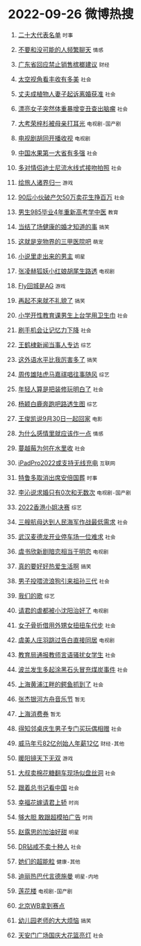 # 2022-09-26 微博热搜 
1. [二十大代表名单](https://m.weibo.cn/search?containerid=100103type%3D1%26t%3D10%26q%3D%23%E4%BA%8C%E5%8D%81%E5%A4%A7%E4%BB%A3%E8%A1%A8%E5%90%8D%E5%8D%95%23&stream_entry_id=51&isnewpage=1&extparam=seat%3D1%26cate%3D10103%26dgr%3D0%26filter_type%3Drealtimehot%26c_type%3D51%26pos%3D0%26display_time%3D1664127164%26pre_seqid%3D1664127164948021958137&luicode=10000011&lfid=106003type%3D25%26t%3D3%26disable_hot%3D1%26filter_type%3Drealtimehot) `时事` 

2. [不要和没可能的人频繁聊天](https://m.weibo.cn/search?containerid=100103type%3D1%26t%3D10%26q%3D%23%E4%B8%8D%E8%A6%81%E5%92%8C%E6%B2%A1%E5%8F%AF%E8%83%BD%E7%9A%84%E4%BA%BA%E9%A2%91%E7%B9%81%E8%81%8A%E5%A4%A9%23&stream_entry_id=31&isnewpage=1&extparam=seat%3D1%26band_rank%3D1%26q%3D%2523%25E4%25B8%258D%25E8%25A6%2581%25E5%2592%258C%25E6%25B2%25A1%25E5%258F%25AF%25E8%2583%25BD%25E7%259A%2584%25E4%25BA%25BA%25E9%25A2%2591%25E7%25B9%2581%25E8%2581%258A%25E5%25A4%25A9%2523%26dgr%3D0%26c_type%3D31%26pos%3D0%26lcate%3D5001%26realpos%3D1%26filter_type%3Drealtimehot%26flag%3D16%26cate%3D0%26display_time%3D1664127164%26pre_seqid%3D1664127164948021958137&luicode=10000011&lfid=106003type%3D25%26t%3D3%26disable_hot%3D1%26filter_type%3Drealtimehot) `情感` 

3. [广东省回应禁止销售槟榔建议](https://m.weibo.cn/search?containerid=100103type%3D1%26t%3D10%26q%3D%23%E5%B9%BF%E4%B8%9C%E7%9C%81%E5%9B%9E%E5%BA%94%E7%A6%81%E6%AD%A2%E9%94%80%E5%94%AE%E6%A7%9F%E6%A6%94%E5%BB%BA%E8%AE%AE%23&stream_entry_id=31&isnewpage=1&extparam=seat%3D1%26band_rank%3D2%26q%3D%2523%25E5%25B9%25BF%25E4%25B8%259C%25E7%259C%2581%25E5%259B%259E%25E5%25BA%2594%25E7%25A6%2581%25E6%25AD%25A2%25E9%2594%2580%25E5%2594%25AE%25E6%25A7%259F%25E6%25A6%2594%25E5%25BB%25BA%25E8%25AE%25AE%2523%26dgr%3D0%26c_type%3D31%26pos%3D1%26lcate%3D5001%26realpos%3D2%26filter_type%3Drealtimehot%26flag%3D1%26cate%3D0%26display_time%3D1664127164%26pre_seqid%3D1664127164948021958137&luicode=10000011&lfid=106003type%3D25%26t%3D3%26disable_hot%3D1%26filter_type%3Drealtimehot) `财经` 

4. [太空视角看丰收有多美](https://m.weibo.cn/search?containerid=100103type%3D1%26t%3D10%26q%3D%23%E5%A4%AA%E7%A9%BA%E8%A7%86%E8%A7%92%E7%9C%8B%E4%B8%B0%E6%94%B6%E6%9C%89%E5%A4%9A%E7%BE%8E%23&stream_entry_id=31&isnewpage=1&extparam=seat%3D1%26band_rank%3D3%26q%3D%2523%25E5%25A4%25AA%25E7%25A9%25BA%25E8%25A7%2586%25E8%25A7%2592%25E7%259C%258B%25E4%25B8%25B0%25E6%2594%25B6%25E6%259C%2589%25E5%25A4%259A%25E7%25BE%258E%2523%26dgr%3D0%26c_type%3D31%26pos%3D2%26lcate%3D5001%26realpos%3D3%26filter_type%3Drealtimehot%26flag%3D0%26cate%3D0%26display_time%3D1664127164%26pre_seqid%3D1664127164948021958137&luicode=10000011&lfid=106003type%3D25%26t%3D3%26disable_hot%3D1%26filter_type%3Drealtimehot) `社会` 

5. [丈夫成植物人妻子起诉离婚获准](https://m.weibo.cn/search?containerid=100103type%3D1%26t%3D10%26q%3D%23%E4%B8%88%E5%A4%AB%E6%88%90%E6%A4%8D%E7%89%A9%E4%BA%BA%E5%A6%BB%E5%AD%90%E8%B5%B7%E8%AF%89%E7%A6%BB%E5%A9%9A%E8%8E%B7%E5%87%86%23&stream_entry_id=31&isnewpage=1&extparam=seat%3D1%26band_rank%3D4%26q%3D%2523%25E4%25B8%2588%25E5%25A4%25AB%25E6%2588%2590%25E6%25A4%258D%25E7%2589%25A9%25E4%25BA%25BA%25E5%25A6%25BB%25E5%25AD%2590%25E8%25B5%25B7%25E8%25AF%2589%25E7%25A6%25BB%25E5%25A9%259A%25E8%258E%25B7%25E5%2587%2586%2523%26dgr%3D0%26c_type%3D31%26pos%3D3%26lcate%3D5001%26realpos%3D4%26filter_type%3Drealtimehot%26flag%3D1%26cate%3D0%26display_time%3D1664127164%26pre_seqid%3D1664127164948021958137&luicode=10000011&lfid=106003type%3D25%26t%3D3%26disable_hot%3D1%26filter_type%3Drealtimehot) `社会` 

6. [漂亮女子突然体重暴增变丑查出脑瘤](https://m.weibo.cn/search?containerid=100103type%3D1%26t%3D10%26q%3D%23%E6%BC%82%E4%BA%AE%E5%A5%B3%E5%AD%90%E7%AA%81%E7%84%B6%E4%BD%93%E9%87%8D%E6%9A%B4%E5%A2%9E%E5%8F%98%E4%B8%91%E6%9F%A5%E5%87%BA%E8%84%91%E7%98%A4%23&stream_entry_id=31&isnewpage=1&extparam=seat%3D1%26band_rank%3D5%26q%3D%2523%25E6%25BC%2582%25E4%25BA%25AE%25E5%25A5%25B3%25E5%25AD%2590%25E7%25AA%2581%25E7%2584%25B6%25E4%25BD%2593%25E9%2587%258D%25E6%259A%25B4%25E5%25A2%259E%25E5%258F%2598%25E4%25B8%2591%25E6%259F%25A5%25E5%2587%25BA%25E8%2584%2591%25E7%2598%25A4%2523%26dgr%3D0%26c_type%3D31%26pos%3D4%26lcate%3D5001%26realpos%3D5%26filter_type%3Drealtimehot%26flag%3D0%26cate%3D0%26display_time%3D1664127164%26pre_seqid%3D1664127164948021958137&luicode=10000011&lfid=106003type%3D25%26t%3D3%26disable_hot%3D1%26filter_type%3Drealtimehot) `社会` 

7. [大考荣梓杉被母亲打耳光](https://m.weibo.cn/search?containerid=100103type%3D1%26t%3D10%26q%3D%23%E5%A4%A7%E8%80%83%E8%8D%A3%E6%A2%93%E6%9D%89%E8%A2%AB%E6%AF%8D%E4%BA%B2%E6%89%93%E8%80%B3%E5%85%89%23&stream_entry_id=31&isnewpage=1&extparam=seat%3D1%26band_rank%3D6%26q%3D%2523%25E5%25A4%25A7%25E8%2580%2583%25E8%258D%25A3%25E6%25A2%2593%25E6%259D%2589%25E8%25A2%25AB%25E6%25AF%258D%25E4%25BA%25B2%25E6%2589%2593%25E8%2580%25B3%25E5%2585%2589%2523%26dgr%3D0%26c_type%3D31%26pos%3D5%26lcate%3D5001%26realpos%3D6%26filter_type%3Drealtimehot%26flag%3D1%26cate%3D0%26display_time%3D1664127164%26pre_seqid%3D1664127164948021958137&luicode=10000011&lfid=106003type%3D25%26t%3D3%26disable_hot%3D1%26filter_type%3Drealtimehot) `电视剧-国产剧` 

8. [电视剧胡同开播收视](https://m.weibo.cn/search?containerid=100103type%3D1%26t%3D10%26q%3D%23%E7%94%B5%E8%A7%86%E5%89%A7%E8%83%A1%E5%90%8C%E5%BC%80%E6%92%AD%E6%94%B6%E8%A7%86%23&stream_entry_id=31&isnewpage=1&extparam=seat%3D1%26band_rank%3D7%26q%3D%2523%25E7%2594%25B5%25E8%25A7%2586%25E5%2589%25A7%25E8%2583%25A1%25E5%2590%258C%25E5%25BC%2580%25E6%2592%25AD%25E6%2594%25B6%25E8%25A7%2586%2523%26dgr%3D0%26c_type%3D31%26pos%3D6%26lcate%3D5001%26realpos%3D7%26filter_type%3Drealtimehot%26flag%3D1%26cate%3D0%26display_time%3D1664127164%26pre_seqid%3D1664127164948021958137&luicode=10000011&lfid=106003type%3D25%26t%3D3%26disable_hot%3D1%26filter_type%3Drealtimehot) `电视剧` 

9. [中国水果第一大省有多强](https://m.weibo.cn/search?containerid=100103type%3D1%26t%3D10%26q%3D%23%E4%B8%AD%E5%9B%BD%E6%B0%B4%E6%9E%9C%E7%AC%AC%E4%B8%80%E5%A4%A7%E7%9C%81%E6%9C%89%E5%A4%9A%E5%BC%BA%23&stream_entry_id=31&isnewpage=1&extparam=seat%3D1%26band_rank%3D8%26q%3D%2523%25E4%25B8%25AD%25E5%259B%25BD%25E6%25B0%25B4%25E6%259E%259C%25E7%25AC%25AC%25E4%25B8%2580%25E5%25A4%25A7%25E7%259C%2581%25E6%259C%2589%25E5%25A4%259A%25E5%25BC%25BA%2523%26dgr%3D0%26c_type%3D31%26pos%3D7%26lcate%3D5001%26realpos%3D8%26filter_type%3Drealtimehot%26flag%3D2%26cate%3D0%26display_time%3D1664127164%26pre_seqid%3D1664127164948021958137&luicode=10000011&lfid=106003type%3D25%26t%3D3%26disable_hot%3D1%26filter_type%3Drealtimehot) `社会` 

10. [多对情侣迪士尼流水线式接吻拍照](https://m.weibo.cn/search?containerid=100103type%3D1%26t%3D10%26q%3D%23%E5%A4%9A%E5%AF%B9%E6%83%85%E4%BE%A3%E8%BF%AA%E5%A3%AB%E5%B0%BC%E6%B5%81%E6%B0%B4%E7%BA%BF%E5%BC%8F%E6%8E%A5%E5%90%BB%E6%8B%8D%E7%85%A7%23&stream_entry_id=31&isnewpage=1&extparam=seat%3D1%26band_rank%3D9%26q%3D%2523%25E5%25A4%259A%25E5%25AF%25B9%25E6%2583%2585%25E4%25BE%25A3%25E8%25BF%25AA%25E5%25A3%25AB%25E5%25B0%25BC%25E6%25B5%2581%25E6%25B0%25B4%25E7%25BA%25BF%25E5%25BC%258F%25E6%258E%25A5%25E5%2590%25BB%25E6%258B%258D%25E7%2585%25A7%2523%26dgr%3D0%26c_type%3D31%26pos%3D8%26lcate%3D5001%26realpos%3D9%26filter_type%3Drealtimehot%26flag%3D0%26cate%3D0%26display_time%3D1664127164%26pre_seqid%3D1664127164948021958137&luicode=10000011&lfid=106003type%3D25%26t%3D3%26disable_hot%3D1%26filter_type%3Drealtimehot) `社会` 

11. [绘旅人诸界归一](https://m.weibo.cn/search?containerid=100103type%3D1%26t%3D10%26q%3D%23%E7%BB%98%E6%97%85%E4%BA%BA%E8%AF%B8%E7%95%8C%E5%BD%92%E4%B8%80%23&stream_entry_id=31&isnewpage=1&extparam=seat%3D1%26band_rank%3D10%26q%3D%2523%25E7%25BB%2598%25E6%2597%2585%25E4%25BA%25BA%25E8%25AF%25B8%25E7%2595%258C%25E5%25BD%2592%25E4%25B8%2580%2523%26dgr%3D0%26c_type%3D31%26pos%3D9%26lcate%3D5001%26realpos%3D10%26filter_type%3Drealtimehot%26flag%3D1%26cate%3D0%26display_time%3D1664127164%26pre_seqid%3D1664127164948021958137&luicode=10000011&lfid=106003type%3D25%26t%3D3%26disable_hot%3D1%26filter_type%3Drealtimehot) `游戏` 

12. [90后小伙破产欠50万卖花生挣百万](https://m.weibo.cn/search?containerid=100103type%3D1%26t%3D10%26q%3D%2390%E5%90%8E%E5%B0%8F%E4%BC%99%E7%A0%B4%E4%BA%A7%E6%AC%A050%E4%B8%87%E5%8D%96%E8%8A%B1%E7%94%9F%E6%8C%A3%E7%99%BE%E4%B8%87%23&stream_entry_id=31&isnewpage=1&extparam=seat%3D1%26band_rank%3D11%26q%3D%252390%25E5%2590%258E%25E5%25B0%258F%25E4%25BC%2599%25E7%25A0%25B4%25E4%25BA%25A7%25E6%25AC%25A050%25E4%25B8%2587%25E5%258D%2596%25E8%258A%25B1%25E7%2594%259F%25E6%258C%25A3%25E7%2599%25BE%25E4%25B8%2587%2523%26dgr%3D0%26c_type%3D31%26pos%3D10%26lcate%3D5001%26realpos%3D11%26filter_type%3Drealtimehot%26flag%3D0%26cate%3D0%26display_time%3D1664127164%26pre_seqid%3D1664127164948021958137&luicode=10000011&lfid=106003type%3D25%26t%3D3%26disable_hot%3D1%26filter_type%3Drealtimehot) `社会` 

13. [男生985毕业4年重新高考学中医](https://m.weibo.cn/search?containerid=100103type%3D1%26t%3D10%26q%3D%23%E7%94%B7%E7%94%9F985%E6%AF%95%E4%B8%9A4%E5%B9%B4%E9%87%8D%E6%96%B0%E9%AB%98%E8%80%83%E5%AD%A6%E4%B8%AD%E5%8C%BB%23&stream_entry_id=31&isnewpage=1&extparam=seat%3D1%26band_rank%3D12%26q%3D%2523%25E7%2594%25B7%25E7%2594%259F985%25E6%25AF%2595%25E4%25B8%259A4%25E5%25B9%25B4%25E9%2587%258D%25E6%2596%25B0%25E9%25AB%2598%25E8%2580%2583%25E5%25AD%25A6%25E4%25B8%25AD%25E5%258C%25BB%2523%26dgr%3D0%26c_type%3D31%26pos%3D11%26lcate%3D5001%26realpos%3D12%26filter_type%3Drealtimehot%26flag%3D0%26cate%3D0%26display_time%3D1664127164%26pre_seqid%3D1664127164948021958137&luicode=10000011&lfid=106003type%3D25%26t%3D3%26disable_hot%3D1%26filter_type%3Drealtimehot) `教育` 

14. [当结了场健康的婚才知道的事](https://m.weibo.cn/search?containerid=100103type%3D1%26t%3D10%26q%3D%23%E5%BD%93%E7%BB%93%E4%BA%86%E5%9C%BA%E5%81%A5%E5%BA%B7%E7%9A%84%E5%A9%9A%E6%89%8D%E7%9F%A5%E9%81%93%E7%9A%84%E4%BA%8B%23&stream_entry_id=31&isnewpage=1&extparam=seat%3D1%26band_rank%3D13%26q%3D%2523%25E5%25BD%2593%25E7%25BB%2593%25E4%25BA%2586%25E5%259C%25BA%25E5%2581%25A5%25E5%25BA%25B7%25E7%259A%2584%25E5%25A9%259A%25E6%2589%258D%25E7%259F%25A5%25E9%2581%2593%25E7%259A%2584%25E4%25BA%258B%2523%26dgr%3D0%26c_type%3D31%26pos%3D12%26lcate%3D5001%26realpos%3D13%26filter_type%3Drealtimehot%26flag%3D0%26cate%3D0%26display_time%3D1664127164%26pre_seqid%3D1664127164948021958137&luicode=10000011&lfid=106003type%3D25%26t%3D3%26disable_hot%3D1%26filter_type%3Drealtimehot) `搞笑` 

15. [这就是宠物界的三甲医院吧](https://m.weibo.cn/search?containerid=100103type%3D1%26t%3D10%26q%3D%23%E8%BF%99%E5%B0%B1%E6%98%AF%E5%AE%A0%E7%89%A9%E7%95%8C%E7%9A%84%E4%B8%89%E7%94%B2%E5%8C%BB%E9%99%A2%E5%90%A7%23&stream_entry_id=31&isnewpage=1&extparam=seat%3D1%26band_rank%3D14%26q%3D%2523%25E8%25BF%2599%25E5%25B0%25B1%25E6%2598%25AF%25E5%25AE%25A0%25E7%2589%25A9%25E7%2595%258C%25E7%259A%2584%25E4%25B8%2589%25E7%2594%25B2%25E5%258C%25BB%25E9%2599%25A2%25E5%2590%25A7%2523%26dgr%3D0%26c_type%3D31%26pos%3D13%26lcate%3D5001%26realpos%3D14%26filter_type%3Drealtimehot%26flag%3D1%26cate%3D0%26display_time%3D1664127164%26pre_seqid%3D1664127164948021958137&luicode=10000011&lfid=106003type%3D25%26t%3D3%26disable_hot%3D1%26filter_type%3Drealtimehot) `萌宠` 

16. [小说里走出来的男主](https://m.weibo.cn/search?containerid=100103type%3D1%26t%3D10%26q%3D%23%E5%B0%8F%E8%AF%B4%E9%87%8C%E8%B5%B0%E5%87%BA%E6%9D%A5%E7%9A%84%E7%94%B7%E4%B8%BB%23&stream_entry_id=31&isnewpage=1&extparam=seat%3D1%26band_rank%3D15%26q%3D%2523%25E5%25B0%258F%25E8%25AF%25B4%25E9%2587%258C%25E8%25B5%25B0%25E5%2587%25BA%25E6%259D%25A5%25E7%259A%2584%25E7%2594%25B7%25E4%25B8%25BB%2523%26dgr%3D0%26c_type%3D31%26pos%3D14%26lcate%3D5001%26realpos%3D15%26filter_type%3Drealtimehot%26flag%3D0%26cate%3D0%26display_time%3D1664127164%26pre_seqid%3D1664127164948021958137&luicode=10000011&lfid=106003type%3D25%26t%3D3%26disable_hot%3D1%26filter_type%3Drealtimehot) `明星` 

17. [张凌赫狐妖小红娘胡尾生路透](https://m.weibo.cn/search?containerid=100103type%3D1%26t%3D10%26q%3D%23%E5%BC%A0%E5%87%8C%E8%B5%AB%E7%8B%90%E5%A6%96%E5%B0%8F%E7%BA%A2%E5%A8%98%E8%83%A1%E5%B0%BE%E7%94%9F%E8%B7%AF%E9%80%8F%23&stream_entry_id=31&isnewpage=1&extparam=seat%3D1%26band_rank%3D16%26q%3D%2523%25E5%25BC%25A0%25E5%2587%258C%25E8%25B5%25AB%25E7%258B%2590%25E5%25A6%2596%25E5%25B0%258F%25E7%25BA%25A2%25E5%25A8%2598%25E8%2583%25A1%25E5%25B0%25BE%25E7%2594%259F%25E8%25B7%25AF%25E9%2580%258F%2523%26dgr%3D0%26c_type%3D31%26pos%3D15%26lcate%3D5001%26realpos%3D16%26filter_type%3Drealtimehot%26flag%3D0%26cate%3D0%26display_time%3D1664127164%26pre_seqid%3D1664127164948021958137&luicode=10000011&lfid=106003type%3D25%26t%3D3%26disable_hot%3D1%26filter_type%3Drealtimehot) `电视剧` 

18. [Fly回城是AG](https://m.weibo.cn/search?containerid=100103type%3D1%26t%3D10%26q%3D%23Fly%E5%9B%9E%E5%9F%8E%E6%98%AFAG%23&stream_entry_id=31&isnewpage=1&extparam=seat%3D1%26band_rank%3D17%26q%3D%2523Fly%25E5%259B%259E%25E5%259F%258E%25E6%2598%25AFAG%2523%26dgr%3D0%26c_type%3D31%26pos%3D16%26lcate%3D5001%26realpos%3D17%26filter_type%3Drealtimehot%26flag%3D1%26cate%3D0%26display_time%3D1664127164%26pre_seqid%3D1664127164948021958137&luicode=10000011&lfid=106003type%3D25%26t%3D3%26disable_hot%3D1%26filter_type%3Drealtimehot) `游戏` 

19. [再起不来就不礼貌了](https://m.weibo.cn/search?containerid=100103type%3D1%26t%3D10%26q%3D%23%E5%86%8D%E8%B5%B7%E4%B8%8D%E6%9D%A5%E5%B0%B1%E4%B8%8D%E7%A4%BC%E8%B2%8C%E4%BA%86%23&stream_entry_id=31&isnewpage=1&extparam=seat%3D1%26band_rank%3D18%26q%3D%2523%25E5%2586%258D%25E8%25B5%25B7%25E4%25B8%258D%25E6%259D%25A5%25E5%25B0%25B1%25E4%25B8%258D%25E7%25A4%25BC%25E8%25B2%258C%25E4%25BA%2586%2523%26dgr%3D0%26c_type%3D31%26pos%3D17%26lcate%3D5001%26realpos%3D18%26filter_type%3Drealtimehot%26flag%3D0%26cate%3D0%26display_time%3D1664127164%26pre_seqid%3D1664127164948021958137&luicode=10000011&lfid=106003type%3D25%26t%3D3%26disable_hot%3D1%26filter_type%3Drealtimehot) `搞笑` 

20. [小学开性教育课男生上台学用卫生巾](https://m.weibo.cn/search?containerid=100103type%3D1%26t%3D10%26q%3D%23%E5%B0%8F%E5%AD%A6%E5%BC%80%E6%80%A7%E6%95%99%E8%82%B2%E8%AF%BE%E7%94%B7%E7%94%9F%E4%B8%8A%E5%8F%B0%E5%AD%A6%E7%94%A8%E5%8D%AB%E7%94%9F%E5%B7%BE%23&stream_entry_id=31&isnewpage=1&extparam=seat%3D1%26band_rank%3D19%26q%3D%2523%25E5%25B0%258F%25E5%25AD%25A6%25E5%25BC%2580%25E6%2580%25A7%25E6%2595%2599%25E8%2582%25B2%25E8%25AF%25BE%25E7%2594%25B7%25E7%2594%259F%25E4%25B8%258A%25E5%258F%25B0%25E5%25AD%25A6%25E7%2594%25A8%25E5%258D%25AB%25E7%2594%259F%25E5%25B7%25BE%2523%26dgr%3D0%26c_type%3D31%26pos%3D18%26lcate%3D5001%26realpos%3D19%26filter_type%3Drealtimehot%26flag%3D0%26cate%3D0%26display_time%3D1664127164%26pre_seqid%3D1664127164948021958137&luicode=10000011&lfid=106003type%3D25%26t%3D3%26disable_hot%3D1%26filter_type%3Drealtimehot) `社会` 

21. [刷手机会让记忆力下降](https://m.weibo.cn/search?containerid=100103type%3D1%26t%3D10%26q%3D%23%E5%88%B7%E6%89%8B%E6%9C%BA%E4%BC%9A%E8%AE%A9%E8%AE%B0%E5%BF%86%E5%8A%9B%E4%B8%8B%E9%99%8D%23&stream_entry_id=31&isnewpage=1&extparam=seat%3D1%26band_rank%3D20%26q%3D%2523%25E5%2588%25B7%25E6%2589%258B%25E6%259C%25BA%25E4%25BC%259A%25E8%25AE%25A9%25E8%25AE%25B0%25E5%25BF%2586%25E5%258A%259B%25E4%25B8%258B%25E9%2599%258D%2523%26dgr%3D0%26c_type%3D31%26pos%3D19%26lcate%3D5001%26realpos%3D20%26filter_type%3Drealtimehot%26flag%3D0%26cate%3D0%26display_time%3D1664127164%26pre_seqid%3D1664127164948021958137&luicode=10000011&lfid=106003type%3D25%26t%3D3%26disable_hot%3D1%26filter_type%3Drealtimehot) `社会` 

22. [王鹤棣新闻当事人专访](https://m.weibo.cn/search?containerid=100103type%3D1%26t%3D10%26q%3D%23%E7%8E%8B%E9%B9%A4%E6%A3%A3%E6%96%B0%E9%97%BB%E5%BD%93%E4%BA%8B%E4%BA%BA%E4%B8%93%E8%AE%BF%23&stream_entry_id=31&isnewpage=1&extparam=seat%3D1%26band_rank%3D21%26q%3D%2523%25E7%258E%258B%25E9%25B9%25A4%25E6%25A3%25A3%25E6%2596%25B0%25E9%2597%25BB%25E5%25BD%2593%25E4%25BA%258B%25E4%25BA%25BA%25E4%25B8%2593%25E8%25AE%25BF%2523%26dgr%3D0%26c_type%3D31%26pos%3D20%26lcate%3D5001%26realpos%3D21%26filter_type%3Drealtimehot%26flag%3D0%26cate%3D0%26display_time%3D1664127164%26pre_seqid%3D1664127164948021958137&luicode=10000011&lfid=106003type%3D25%26t%3D3%26disable_hot%3D1%26filter_type%3Drealtimehot) `综艺` 

23. [这外语水平比我厉害多了](https://m.weibo.cn/search?containerid=100103type%3D1%26t%3D10%26q%3D%23%E8%BF%99%E5%A4%96%E8%AF%AD%E6%B0%B4%E5%B9%B3%E6%AF%94%E6%88%91%E5%8E%89%E5%AE%B3%E5%A4%9A%E4%BA%86%23&stream_entry_id=31&isnewpage=1&extparam=seat%3D1%26band_rank%3D22%26q%3D%2523%25E8%25BF%2599%25E5%25A4%2596%25E8%25AF%25AD%25E6%25B0%25B4%25E5%25B9%25B3%25E6%25AF%2594%25E6%2588%2591%25E5%258E%2589%25E5%25AE%25B3%25E5%25A4%259A%25E4%25BA%2586%2523%26dgr%3D0%26c_type%3D31%26pos%3D21%26lcate%3D5001%26realpos%3D22%26filter_type%3Drealtimehot%26flag%3D0%26cate%3D0%26display_time%3D1664127164%26pre_seqid%3D1664127164948021958137&luicode=10000011&lfid=106003type%3D25%26t%3D3%26disable_hot%3D1%26filter_type%3Drealtimehot) `搞笑` 

24. [周传雄陆虎马嘉祺唱往事随风](https://m.weibo.cn/search?containerid=100103type%3D1%26t%3D10%26q%3D%23%E5%91%A8%E4%BC%A0%E9%9B%84%E9%99%86%E8%99%8E%E9%A9%AC%E5%98%89%E7%A5%BA%E5%94%B1%E5%BE%80%E4%BA%8B%E9%9A%8F%E9%A3%8E%23&stream_entry_id=31&isnewpage=1&extparam=seat%3D1%26band_rank%3D23%26q%3D%2523%25E5%2591%25A8%25E4%25BC%25A0%25E9%259B%2584%25E9%2599%2586%25E8%2599%258E%25E9%25A9%25AC%25E5%2598%2589%25E7%25A5%25BA%25E5%2594%25B1%25E5%25BE%2580%25E4%25BA%258B%25E9%259A%258F%25E9%25A3%258E%2523%26dgr%3D0%26c_type%3D31%26pos%3D22%26lcate%3D5001%26realpos%3D23%26filter_type%3Drealtimehot%26flag%3D0%26cate%3D0%26display_time%3D1664127164%26pre_seqid%3D1664127164948021958137&luicode=10000011&lfid=106003type%3D25%26t%3D3%26disable_hot%3D1%26filter_type%3Drealtimehot) `综艺` 

25. [年轻人算是把装修玩明白了](https://m.weibo.cn/search?containerid=100103type%3D1%26t%3D10%26q%3D%23%E5%B9%B4%E8%BD%BB%E4%BA%BA%E7%AE%97%E6%98%AF%E6%8A%8A%E8%A3%85%E4%BF%AE%E7%8E%A9%E6%98%8E%E7%99%BD%E4%BA%86%23&stream_entry_id=31&isnewpage=1&extparam=seat%3D1%26band_rank%3D24%26q%3D%2523%25E5%25B9%25B4%25E8%25BD%25BB%25E4%25BA%25BA%25E7%25AE%2597%25E6%2598%25AF%25E6%258A%258A%25E8%25A3%2585%25E4%25BF%25AE%25E7%258E%25A9%25E6%2598%258E%25E7%2599%25BD%25E4%25BA%2586%2523%26dgr%3D0%26c_type%3D31%26pos%3D23%26lcate%3D5001%26realpos%3D24%26filter_type%3Drealtimehot%26flag%3D0%26cate%3D0%26display_time%3D1664127164%26pre_seqid%3D1664127164948021958137&luicode=10000011&lfid=106003type%3D25%26t%3D3%26disable_hot%3D1%26filter_type%3Drealtimehot) `社会` 

26. [杨颖白鹿奔跑吧路透生图](https://m.weibo.cn/search?containerid=100103type%3D1%26t%3D10%26q%3D%23%E6%9D%A8%E9%A2%96%E7%99%BD%E9%B9%BF%E5%A5%94%E8%B7%91%E5%90%A7%E8%B7%AF%E9%80%8F%E7%94%9F%E5%9B%BE%23&stream_entry_id=31&isnewpage=1&extparam=seat%3D1%26band_rank%3D25%26q%3D%2523%25E6%259D%25A8%25E9%25A2%2596%25E7%2599%25BD%25E9%25B9%25BF%25E5%25A5%2594%25E8%25B7%2591%25E5%2590%25A7%25E8%25B7%25AF%25E9%2580%258F%25E7%2594%259F%25E5%259B%25BE%2523%26dgr%3D0%26c_type%3D31%26pos%3D24%26lcate%3D5001%26realpos%3D25%26filter_type%3Drealtimehot%26flag%3D0%26cate%3D0%26display_time%3D1664127164%26pre_seqid%3D1664127164948021958137&luicode=10000011&lfid=106003type%3D25%26t%3D3%26disable_hot%3D1%26filter_type%3Drealtimehot) `综艺` 

27. [王俊凯说9月30日一起回家](https://m.weibo.cn/search?containerid=100103type%3D1%26t%3D10%26q%3D%23%E7%8E%8B%E4%BF%8A%E5%87%AF%E8%AF%B49%E6%9C%8830%E6%97%A5%E4%B8%80%E8%B5%B7%E5%9B%9E%E5%AE%B6%23&stream_entry_id=31&isnewpage=1&extparam=seat%3D1%26band_rank%3D26%26q%3D%2523%25E7%258E%258B%25E4%25BF%258A%25E5%2587%25AF%25E8%25AF%25B49%25E6%259C%258830%25E6%2597%25A5%25E4%25B8%2580%25E8%25B5%25B7%25E5%259B%259E%25E5%25AE%25B6%2523%26dgr%3D0%26c_type%3D31%26pos%3D25%26lcate%3D5001%26realpos%3D26%26filter_type%3Drealtimehot%26flag%3D0%26cate%3D0%26display_time%3D1664127164%26pre_seqid%3D1664127164948021958137&luicode=10000011&lfid=106003type%3D25%26t%3D3%26disable_hot%3D1%26filter_type%3Drealtimehot) `电影` 

28. [为什么感情里就应该作一点](https://m.weibo.cn/search?containerid=100103type%3D1%26t%3D10%26q%3D%23%E4%B8%BA%E4%BB%80%E4%B9%88%E6%84%9F%E6%83%85%E9%87%8C%E5%B0%B1%E5%BA%94%E8%AF%A5%E4%BD%9C%E4%B8%80%E7%82%B9%23&stream_entry_id=31&isnewpage=1&extparam=seat%3D1%26band_rank%3D27%26q%3D%2523%25E4%25B8%25BA%25E4%25BB%2580%25E4%25B9%2588%25E6%2584%259F%25E6%2583%2585%25E9%2587%258C%25E5%25B0%25B1%25E5%25BA%2594%25E8%25AF%25A5%25E4%25BD%259C%25E4%25B8%2580%25E7%2582%25B9%2523%26dgr%3D0%26c_type%3D31%26pos%3D26%26lcate%3D5001%26realpos%3D27%26filter_type%3Drealtimehot%26flag%3D0%26cate%3D0%26display_time%3D1664127164%26pre_seqid%3D1664127164948021958137&luicode=10000011&lfid=106003type%3D25%26t%3D3%26disable_hot%3D1%26filter_type%3Drealtimehot) `情感` 

29. [蔓越莓为何在水里收](https://m.weibo.cn/search?containerid=100103type%3D1%26t%3D10%26q%3D%23%E8%94%93%E8%B6%8A%E8%8E%93%E4%B8%BA%E4%BD%95%E5%9C%A8%E6%B0%B4%E9%87%8C%E6%94%B6%23&stream_entry_id=31&isnewpage=1&extparam=seat%3D1%26band_rank%3D28%26q%3D%2523%25E8%2594%2593%25E8%25B6%258A%25E8%258E%2593%25E4%25B8%25BA%25E4%25BD%2595%25E5%259C%25A8%25E6%25B0%25B4%25E9%2587%258C%25E6%2594%25B6%2523%26dgr%3D0%26c_type%3D31%26pos%3D27%26lcate%3D5001%26realpos%3D28%26filter_type%3Drealtimehot%26flag%3D0%26cate%3D0%26display_time%3D1664127164%26pre_seqid%3D1664127164948021958137&luicode=10000011&lfid=106003type%3D25%26t%3D3%26disable_hot%3D1%26filter_type%3Drealtimehot) `社会` 

30. [iPadPro2022或支持无线充电](https://m.weibo.cn/search?containerid=100103type%3D1%26t%3D10%26q%3D%23iPadPro2022%E6%88%96%E6%94%AF%E6%8C%81%E6%97%A0%E7%BA%BF%E5%85%85%E7%94%B5%23&stream_entry_id=31&isnewpage=1&extparam=seat%3D1%26band_rank%3D29%26q%3D%2523iPadPro2022%25E6%2588%2596%25E6%2594%25AF%25E6%258C%2581%25E6%2597%25A0%25E7%25BA%25BF%25E5%2585%2585%25E7%2594%25B5%2523%26dgr%3D0%26c_type%3D31%26pos%3D28%26lcate%3D5001%26realpos%3D29%26filter_type%3Drealtimehot%26flag%3D0%26cate%3D0%26display_time%3D1664127164%26pre_seqid%3D1664127164948021958137&luicode=10000011&lfid=106003type%3D25%26t%3D3%26disable_hot%3D1%26filter_type%3Drealtimehot) `互联网` 

31. [特鲁多取消出席安倍国葬](https://m.weibo.cn/search?containerid=100103type%3D1%26t%3D10%26q%3D%23%E7%89%B9%E9%B2%81%E5%A4%9A%E5%8F%96%E6%B6%88%E5%87%BA%E5%B8%AD%E5%AE%89%E5%80%8D%E5%9B%BD%E8%91%AC%23&stream_entry_id=31&isnewpage=1&extparam=seat%3D1%26band_rank%3D30%26q%3D%2523%25E7%2589%25B9%25E9%25B2%2581%25E5%25A4%259A%25E5%258F%2596%25E6%25B6%2588%25E5%2587%25BA%25E5%25B8%25AD%25E5%25AE%2589%25E5%2580%258D%25E5%259B%25BD%25E8%2591%25AC%2523%26dgr%3D0%26c_type%3D31%26pos%3D29%26lcate%3D5001%26realpos%3D30%26filter_type%3Drealtimehot%26flag%3D1%26cate%3D0%26display_time%3D1664127164%26pre_seqid%3D1664127164948021958137&luicode=10000011&lfid=106003type%3D25%26t%3D3%26disable_hot%3D1%26filter_type%3Drealtimehot) `时事` 

32. [李沁说求婚只有0次和无数次](https://m.weibo.cn/search?containerid=100103type%3D1%26t%3D10%26q%3D%23%E6%9D%8E%E6%B2%81%E8%AF%B4%E6%B1%82%E5%A9%9A%E5%8F%AA%E6%9C%890%E6%AC%A1%E5%92%8C%E6%97%A0%E6%95%B0%E6%AC%A1%23&stream_entry_id=31&isnewpage=1&extparam=seat%3D1%26band_rank%3D31%26q%3D%2523%25E6%259D%258E%25E6%25B2%2581%25E8%25AF%25B4%25E6%25B1%2582%25E5%25A9%259A%25E5%258F%25AA%25E6%259C%25890%25E6%25AC%25A1%25E5%2592%258C%25E6%2597%25A0%25E6%2595%25B0%25E6%25AC%25A1%2523%26dgr%3D0%26c_type%3D31%26pos%3D30%26lcate%3D5001%26realpos%3D31%26filter_type%3Drealtimehot%26flag%3D0%26cate%3D0%26display_time%3D1664127164%26pre_seqid%3D1664127164948021958137&luicode=10000011&lfid=106003type%3D25%26t%3D3%26disable_hot%3D1%26filter_type%3Drealtimehot) `电视剧-国产剧` 

33. [2022香港小姐决赛](https://m.weibo.cn/search?containerid=100103type%3D1%26t%3D10%26q%3D%232022%E9%A6%99%E6%B8%AF%E5%B0%8F%E5%A7%90%E5%86%B3%E8%B5%9B%23&stream_entry_id=31&isnewpage=1&extparam=seat%3D1%26band_rank%3D32%26q%3D%25232022%25E9%25A6%2599%25E6%25B8%25AF%25E5%25B0%258F%25E5%25A7%2590%25E5%2586%25B3%25E8%25B5%259B%2523%26dgr%3D0%26c_type%3D31%26pos%3D31%26lcate%3D5001%26realpos%3D32%26filter_type%3Drealtimehot%26flag%3D0%26cate%3D0%26display_time%3D1664127164%26pre_seqid%3D1664127164948021958137&luicode=10000011&lfid=106003type%3D25%26t%3D3%26disable_hot%3D1%26filter_type%3Drealtimehot) `综艺` 

34. [三艘航母达到人民海军作战最低需求](https://m.weibo.cn/search?containerid=100103type%3D1%26t%3D10%26q%3D%23%E4%B8%89%E8%89%98%E8%88%AA%E6%AF%8D%E8%BE%BE%E5%88%B0%E4%BA%BA%E6%B0%91%E6%B5%B7%E5%86%9B%E4%BD%9C%E6%88%98%E6%9C%80%E4%BD%8E%E9%9C%80%E6%B1%82%23&stream_entry_id=31&isnewpage=1&extparam=seat%3D1%26band_rank%3D33%26q%3D%2523%25E4%25B8%2589%25E8%2589%2598%25E8%2588%25AA%25E6%25AF%258D%25E8%25BE%25BE%25E5%2588%25B0%25E4%25BA%25BA%25E6%25B0%2591%25E6%25B5%25B7%25E5%2586%259B%25E4%25BD%259C%25E6%2588%2598%25E6%259C%2580%25E4%25BD%258E%25E9%259C%2580%25E6%25B1%2582%2523%26dgr%3D0%26c_type%3D31%26pos%3D32%26lcate%3D5001%26realpos%3D33%26filter_type%3Drealtimehot%26flag%3D1%26cate%3D0%26display_time%3D1664127164%26pre_seqid%3D1664127164948021958137&luicode=10000011&lfid=106003type%3D25%26t%3D3%26disable_hot%3D1%26filter_type%3Drealtimehot) `社会` 

35. [武汉麦德龙开业停车场一位难求](https://m.weibo.cn/search?containerid=100103type%3D1%26t%3D10%26q%3D%23%E6%AD%A6%E6%B1%89%E9%BA%A6%E5%BE%B7%E9%BE%99%E5%BC%80%E4%B8%9A%E5%81%9C%E8%BD%A6%E5%9C%BA%E4%B8%80%E4%BD%8D%E9%9A%BE%E6%B1%82%23&stream_entry_id=31&isnewpage=1&extparam=seat%3D1%26band_rank%3D34%26q%3D%2523%25E6%25AD%25A6%25E6%25B1%2589%25E9%25BA%25A6%25E5%25BE%25B7%25E9%25BE%2599%25E5%25BC%2580%25E4%25B8%259A%25E5%2581%259C%25E8%25BD%25A6%25E5%259C%25BA%25E4%25B8%2580%25E4%25BD%258D%25E9%259A%25BE%25E6%25B1%2582%2523%26dgr%3D0%26c_type%3D31%26pos%3D33%26lcate%3D5001%26realpos%3D34%26filter_type%3Drealtimehot%26flag%3D0%26cate%3D0%26display_time%3D1664127164%26pre_seqid%3D1664127164948021958137&luicode=10000011&lfid=106003type%3D25%26t%3D3%26disable_hot%3D1%26filter_type%3Drealtimehot) `社会` 

36. [虞书欣新剧暗恋相当于明恋](https://m.weibo.cn/search?containerid=100103type%3D1%26t%3D10%26q%3D%23%E8%99%9E%E4%B9%A6%E6%AC%A3%E6%96%B0%E5%89%A7%E6%9A%97%E6%81%8B%E7%9B%B8%E5%BD%93%E4%BA%8E%E6%98%8E%E6%81%8B%23&stream_entry_id=31&isnewpage=1&extparam=seat%3D1%26band_rank%3D35%26q%3D%2523%25E8%2599%259E%25E4%25B9%25A6%25E6%25AC%25A3%25E6%2596%25B0%25E5%2589%25A7%25E6%259A%2597%25E6%2581%258B%25E7%259B%25B8%25E5%25BD%2593%25E4%25BA%258E%25E6%2598%258E%25E6%2581%258B%2523%26dgr%3D0%26c_type%3D31%26pos%3D34%26lcate%3D5001%26realpos%3D35%26filter_type%3Drealtimehot%26flag%3D0%26cate%3D0%26display_time%3D1664127164%26pre_seqid%3D1664127164948021958137&luicode=10000011&lfid=106003type%3D25%26t%3D3%26disable_hot%3D1%26filter_type%3Drealtimehot) `电视剧` 

37. [真的要好好热爱生活啊](https://m.weibo.cn/search?containerid=100103type%3D1%26t%3D10%26q%3D%23%E7%9C%9F%E7%9A%84%E8%A6%81%E5%A5%BD%E5%A5%BD%E7%83%AD%E7%88%B1%E7%94%9F%E6%B4%BB%E5%95%8A%23&stream_entry_id=31&isnewpage=1&extparam=seat%3D1%26band_rank%3D36%26q%3D%2523%25E7%259C%259F%25E7%259A%2584%25E8%25A6%2581%25E5%25A5%25BD%25E5%25A5%25BD%25E7%2583%25AD%25E7%2588%25B1%25E7%2594%259F%25E6%25B4%25BB%25E5%2595%258A%2523%26dgr%3D0%26c_type%3D31%26pos%3D35%26lcate%3D5001%26realpos%3D36%26filter_type%3Drealtimehot%26flag%3D0%26cate%3D0%26display_time%3D1664127164%26pre_seqid%3D1664127164948021958137&luicode=10000011&lfid=106003type%3D25%26t%3D3%26disable_hot%3D1%26filter_type%3Drealtimehot) `搞笑` 

38. [男子投喂流浪狗引来祖孙三代](https://m.weibo.cn/search?containerid=100103type%3D1%26t%3D10%26q%3D%23%E7%94%B7%E5%AD%90%E6%8A%95%E5%96%82%E6%B5%81%E6%B5%AA%E7%8B%97%E5%BC%95%E6%9D%A5%E7%A5%96%E5%AD%99%E4%B8%89%E4%BB%A3%23&stream_entry_id=31&isnewpage=1&extparam=seat%3D1%26band_rank%3D37%26q%3D%2523%25E7%2594%25B7%25E5%25AD%2590%25E6%258A%2595%25E5%2596%2582%25E6%25B5%2581%25E6%25B5%25AA%25E7%258B%2597%25E5%25BC%2595%25E6%259D%25A5%25E7%25A5%2596%25E5%25AD%2599%25E4%25B8%2589%25E4%25BB%25A3%2523%26dgr%3D0%26c_type%3D31%26pos%3D36%26lcate%3D5001%26realpos%3D37%26filter_type%3Drealtimehot%26flag%3D0%26cate%3D0%26display_time%3D1664127164%26pre_seqid%3D1664127164948021958137&luicode=10000011&lfid=106003type%3D25%26t%3D3%26disable_hot%3D1%26filter_type%3Drealtimehot) `社会` 

39. [我们的歌](https://m.weibo.cn/search?containerid=100103type%3D1%26t%3D10%26q%3D%E6%88%91%E4%BB%AC%E7%9A%84%E6%AD%8C&stream_entry_id=31&isnewpage=1&extparam=seat%3D1%26band_rank%3D38%26q%3D%25E6%2588%2591%25E4%25BB%25AC%25E7%259A%2584%25E6%25AD%258C%26dgr%3D0%26c_type%3D31%26pos%3D37%26lcate%3D5001%26realpos%3D38%26filter_type%3Drealtimehot%26flag%3D0%26cate%3D0%26display_time%3D1664127164%26pre_seqid%3D1664127164948021958137&luicode=10000011&lfid=106003type%3D25%26t%3D3%26disable_hot%3D1%26filter_type%3Drealtimehot) `综艺` 

40. [请君的虐都被小沈阳治好了](https://m.weibo.cn/search?containerid=100103type%3D1%26t%3D10%26q%3D%23%E8%AF%B7%E5%90%9B%E7%9A%84%E8%99%90%E9%83%BD%E8%A2%AB%E5%B0%8F%E6%B2%88%E9%98%B3%E6%B2%BB%E5%A5%BD%E4%BA%86%23&stream_entry_id=31&isnewpage=1&extparam=seat%3D1%26band_rank%3D39%26q%3D%2523%25E8%25AF%25B7%25E5%2590%259B%25E7%259A%2584%25E8%2599%2590%25E9%2583%25BD%25E8%25A2%25AB%25E5%25B0%258F%25E6%25B2%2588%25E9%2598%25B3%25E6%25B2%25BB%25E5%25A5%25BD%25E4%25BA%2586%2523%26dgr%3D0%26c_type%3D31%26pos%3D38%26lcate%3D5001%26realpos%3D39%26filter_type%3Drealtimehot%26flag%3D0%26cate%3D0%26display_time%3D1664127164%26pre_seqid%3D1664127164948021958137&luicode=10000011&lfid=106003type%3D25%26t%3D3%26disable_hot%3D1%26filter_type%3Drealtimehot) `电视剧` 

41. [女子骨折借用外甥女扭扭车代步](https://m.weibo.cn/search?containerid=100103type%3D1%26t%3D10%26q%3D%23%E5%A5%B3%E5%AD%90%E9%AA%A8%E6%8A%98%E5%80%9F%E7%94%A8%E5%A4%96%E7%94%A5%E5%A5%B3%E6%89%AD%E6%89%AD%E8%BD%A6%E4%BB%A3%E6%AD%A5%23&stream_entry_id=31&isnewpage=1&extparam=seat%3D1%26band_rank%3D40%26q%3D%2523%25E5%25A5%25B3%25E5%25AD%2590%25E9%25AA%25A8%25E6%258A%2598%25E5%2580%259F%25E7%2594%25A8%25E5%25A4%2596%25E7%2594%25A5%25E5%25A5%25B3%25E6%2589%25AD%25E6%2589%25AD%25E8%25BD%25A6%25E4%25BB%25A3%25E6%25AD%25A5%2523%26dgr%3D0%26c_type%3D31%26pos%3D39%26lcate%3D5001%26realpos%3D40%26filter_type%3Drealtimehot%26flag%3D0%26cate%3D0%26display_time%3D1664127164%26pre_seqid%3D1664127164948021958137&luicode=10000011&lfid=106003type%3D25%26t%3D3%26disable_hot%3D1%26filter_type%3Drealtimehot) `社会` 

42. [虞美人庄羽跳过告白直接同居](https://m.weibo.cn/search?containerid=100103type%3D1%26t%3D10%26q%3D%23%E8%99%9E%E7%BE%8E%E4%BA%BA%E5%BA%84%E7%BE%BD%E8%B7%B3%E8%BF%87%E5%91%8A%E7%99%BD%E7%9B%B4%E6%8E%A5%E5%90%8C%E5%B1%85%23&stream_entry_id=31&isnewpage=1&extparam=seat%3D1%26band_rank%3D41%26q%3D%2523%25E8%2599%259E%25E7%25BE%258E%25E4%25BA%25BA%25E5%25BA%2584%25E7%25BE%25BD%25E8%25B7%25B3%25E8%25BF%2587%25E5%2591%258A%25E7%2599%25BD%25E7%259B%25B4%25E6%258E%25A5%25E5%2590%258C%25E5%25B1%2585%2523%26dgr%3D0%26c_type%3D31%26pos%3D40%26lcate%3D5001%26realpos%3D41%26filter_type%3Drealtimehot%26flag%3D0%26cate%3D0%26display_time%3D1664127164%26pre_seqid%3D1664127164948021958137&luicode=10000011&lfid=106003type%3D25%26t%3D3%26disable_hot%3D1%26filter_type%3Drealtimehot) `电视剧` 

43. [教育局通报教师言语骚扰女学生](https://m.weibo.cn/search?containerid=100103type%3D1%26t%3D10%26q%3D%23%E6%95%99%E8%82%B2%E5%B1%80%E9%80%9A%E6%8A%A5%E6%95%99%E5%B8%88%E8%A8%80%E8%AF%AD%E9%AA%9A%E6%89%B0%E5%A5%B3%E5%AD%A6%E7%94%9F%23&stream_entry_id=31&isnewpage=1&extparam=seat%3D1%26band_rank%3D42%26q%3D%2523%25E6%2595%2599%25E8%2582%25B2%25E5%25B1%2580%25E9%2580%259A%25E6%258A%25A5%25E6%2595%2599%25E5%25B8%2588%25E8%25A8%2580%25E8%25AF%25AD%25E9%25AA%259A%25E6%2589%25B0%25E5%25A5%25B3%25E5%25AD%25A6%25E7%2594%259F%2523%26dgr%3D0%26c_type%3D31%26pos%3D41%26lcate%3D5001%26realpos%3D42%26filter_type%3Drealtimehot%26flag%3D0%26cate%3D0%26display_time%3D1664127164%26pre_seqid%3D1664127164948021958137&luicode=10000011&lfid=106003type%3D25%26t%3D3%26disable_hot%3D1%26filter_type%3Drealtimehot) `社会` 

44. [波兰发生多起涂黑石头冒充煤炭事件](https://m.weibo.cn/search?containerid=100103type%3D1%26t%3D10%26q%3D%23%E6%B3%A2%E5%85%B0%E5%8F%91%E7%94%9F%E5%A4%9A%E8%B5%B7%E6%B6%82%E9%BB%91%E7%9F%B3%E5%A4%B4%E5%86%92%E5%85%85%E7%85%A4%E7%82%AD%E4%BA%8B%E4%BB%B6%23&stream_entry_id=31&isnewpage=1&extparam=seat%3D1%26band_rank%3D43%26q%3D%2523%25E6%25B3%25A2%25E5%2585%25B0%25E5%258F%2591%25E7%2594%259F%25E5%25A4%259A%25E8%25B5%25B7%25E6%25B6%2582%25E9%25BB%2591%25E7%259F%25B3%25E5%25A4%25B4%25E5%2586%2592%25E5%2585%2585%25E7%2585%25A4%25E7%2582%25AD%25E4%25BA%258B%25E4%25BB%25B6%2523%26dgr%3D0%26c_type%3D31%26pos%3D42%26lcate%3D5001%26realpos%3D43%26filter_type%3Drealtimehot%26flag%3D0%26cate%3D0%26display_time%3D1664127164%26pre_seqid%3D1664127164948021958137&luicode=10000011&lfid=106003type%3D25%26t%3D3%26disable_hot%3D1%26filter_type%3Drealtimehot) `社会` 

45. [上海黄浦江畔的鳄鱼抓到了](https://m.weibo.cn/search?containerid=100103type%3D1%26t%3D10%26q%3D%23%E4%B8%8A%E6%B5%B7%E9%BB%84%E6%B5%A6%E6%B1%9F%E7%95%94%E7%9A%84%E9%B3%84%E9%B1%BC%E6%8A%93%E5%88%B0%E4%BA%86%23&stream_entry_id=31&isnewpage=1&extparam=seat%3D1%26band_rank%3D44%26q%3D%2523%25E4%25B8%258A%25E6%25B5%25B7%25E9%25BB%2584%25E6%25B5%25A6%25E6%25B1%259F%25E7%2595%2594%25E7%259A%2584%25E9%25B3%2584%25E9%25B1%25BC%25E6%258A%2593%25E5%2588%25B0%25E4%25BA%2586%2523%26dgr%3D0%26c_type%3D31%26pos%3D43%26lcate%3D5001%26realpos%3D44%26filter_type%3Drealtimehot%26flag%3D0%26cate%3D0%26display_time%3D1664127164%26pre_seqid%3D1664127164948021958137&luicode=10000011&lfid=106003type%3D25%26t%3D3%26disable_hot%3D1%26filter_type%3Drealtimehot) `社会` 

46. [张杰银河方舟音乐节](https://m.weibo.cn/search?containerid=100103type%3D1%26t%3D10%26q%3D%E5%BC%A0%E6%9D%B0%E9%93%B6%E6%B2%B3%E6%96%B9%E8%88%9F%E9%9F%B3%E4%B9%90%E8%8A%82&stream_entry_id=31&isnewpage=1&extparam=seat%3D1%26band_rank%3D45%26q%3D%25E5%25BC%25A0%25E6%259D%25B0%25E9%2593%25B6%25E6%25B2%25B3%25E6%2596%25B9%25E8%2588%259F%25E9%259F%25B3%25E4%25B9%2590%25E8%258A%2582%26dgr%3D0%26c_type%3D31%26pos%3D44%26lcate%3D5001%26realpos%3D45%26filter_type%3Drealtimehot%26flag%3D0%26cate%3D0%26display_time%3D1664127164%26pre_seqid%3D1664127164948021958137&luicode=10000011&lfid=106003type%3D25%26t%3D3%26disable_hot%3D1%26filter_type%3Drealtimehot) `暂无` 

47. [上海消费券](https://m.weibo.cn/search?containerid=100103type%3D1%26t%3D10%26q%3D%23%E4%B8%8A%E6%B5%B7%E6%B6%88%E8%B4%B9%E5%88%B8%23&stream_entry_id=31&isnewpage=1&extparam=seat%3D1%26band_rank%3D46%26q%3D%2523%25E4%25B8%258A%25E6%25B5%25B7%25E6%25B6%2588%25E8%25B4%25B9%25E5%2588%25B8%2523%26dgr%3D0%26c_type%3D31%26pos%3D45%26lcate%3D5001%26realpos%3D46%26filter_type%3Drealtimehot%26flag%3D0%26cate%3D0%26display_time%3D1664127164%26pre_seqid%3D1664127164948021958137&luicode=10000011&lfid=106003type%3D25%26t%3D3%26disable_hot%3D1%26filter_type%3Drealtimehot) `暂无` 

48. [得知邻桌庆生男子专门买玩偶相赠](https://m.weibo.cn/search?containerid=100103type%3D1%26t%3D10%26q%3D%23%E5%BE%97%E7%9F%A5%E9%82%BB%E6%A1%8C%E5%BA%86%E7%94%9F%E7%94%B7%E5%AD%90%E4%B8%93%E9%97%A8%E4%B9%B0%E7%8E%A9%E5%81%B6%E7%9B%B8%E8%B5%A0%23&stream_entry_id=31&isnewpage=1&extparam=seat%3D1%26band_rank%3D47%26q%3D%2523%25E5%25BE%2597%25E7%259F%25A5%25E9%2582%25BB%25E6%25A1%258C%25E5%25BA%2586%25E7%2594%259F%25E7%2594%25B7%25E5%25AD%2590%25E4%25B8%2593%25E9%2597%25A8%25E4%25B9%25B0%25E7%258E%25A9%25E5%2581%25B6%25E7%259B%25B8%25E8%25B5%25A0%2523%26dgr%3D0%26c_type%3D31%26pos%3D46%26lcate%3D5001%26realpos%3D47%26filter_type%3Drealtimehot%26flag%3D0%26cate%3D0%26display_time%3D1664127164%26pre_seqid%3D1664127164948021958137&luicode=10000011&lfid=106003type%3D25%26t%3D3%26disable_hot%3D1%26filter_type%3Drealtimehot) `社会` 

49. [威马年亏82亿创始人年薪12亿](https://m.weibo.cn/search?containerid=100103type%3D1%26t%3D10%26q%3D%23%E5%A8%81%E9%A9%AC%E5%B9%B4%E4%BA%8F82%E4%BA%BF%E5%88%9B%E5%A7%8B%E4%BA%BA%E5%B9%B4%E8%96%AA12%E4%BA%BF%23&stream_entry_id=31&isnewpage=1&extparam=seat%3D1%26band_rank%3D48%26q%3D%2523%25E5%25A8%2581%25E9%25A9%25AC%25E5%25B9%25B4%25E4%25BA%258F82%25E4%25BA%25BF%25E5%2588%259B%25E5%25A7%258B%25E4%25BA%25BA%25E5%25B9%25B4%25E8%2596%25AA12%25E4%25BA%25BF%2523%26dgr%3D0%26c_type%3D31%26pos%3D47%26lcate%3D5001%26realpos%3D48%26filter_type%3Drealtimehot%26flag%3D0%26cate%3D0%26display_time%3D1664127164%26pre_seqid%3D1664127164948021958137&luicode=10000011&lfid=106003type%3D25%26t%3D3%26disable_hot%3D1%26filter_type%3Drealtimehot) `财经-其他` 

50. [暖阳镜天下无双](https://m.weibo.cn/search?containerid=100103type%3D1%26t%3D10%26q%3D%23%E6%9A%96%E9%98%B3%E9%95%9C%E5%A4%A9%E4%B8%8B%E6%97%A0%E5%8F%8C%23&stream_entry_id=31&isnewpage=1&extparam=seat%3D1%26band_rank%3D49%26q%3D%2523%25E6%259A%2596%25E9%2598%25B3%25E9%2595%259C%25E5%25A4%25A9%25E4%25B8%258B%25E6%2597%25A0%25E5%258F%258C%2523%26dgr%3D0%26c_type%3D31%26pos%3D48%26lcate%3D5001%26realpos%3D49%26filter_type%3Drealtimehot%26flag%3D0%26cate%3D0%26display_time%3D1664127164%26pre_seqid%3D1664127164948021958137&luicode=10000011&lfid=106003type%3D25%26t%3D3%26disable_hot%3D1%26filter_type%3Drealtimehot) `游戏` 

51. [大叔卖棉花糖翻车现场似盘丝洞](https://m.weibo.cn/search?containerid=100103type%3D1%26t%3D10%26q%3D%23%E5%A4%A7%E5%8F%94%E5%8D%96%E6%A3%89%E8%8A%B1%E7%B3%96%E7%BF%BB%E8%BD%A6%E7%8E%B0%E5%9C%BA%E4%BC%BC%E7%9B%98%E4%B8%9D%E6%B4%9E%23&stream_entry_id=31&isnewpage=1&extparam=seat%3D1%26band_rank%3D50%26q%3D%2523%25E5%25A4%25A7%25E5%258F%2594%25E5%258D%2596%25E6%25A3%2589%25E8%258A%25B1%25E7%25B3%2596%25E7%25BF%25BB%25E8%25BD%25A6%25E7%258E%25B0%25E5%259C%25BA%25E4%25BC%25BC%25E7%259B%2598%25E4%25B8%259D%25E6%25B4%259E%2523%26dgr%3D0%26c_type%3D31%26pos%3D49%26lcate%3D5001%26realpos%3D50%26filter_type%3Drealtimehot%26flag%3D0%26cate%3D0%26display_time%3D1664127164%26pre_seqid%3D1664127164948021958137&luicode=10000011&lfid=106003type%3D25%26t%3D3%26disable_hot%3D1%26filter_type%3Drealtimehot) `社会` 

52. [跟着总书记看中国](https://m.weibo.cn/search?containerid=100103type%3D1%26t%3D10%26q%3D%23%E8%B7%9F%E7%9D%80%E6%80%BB%E4%B9%A6%E8%AE%B0%E7%9C%8B%E4%B8%AD%E5%9B%BD%23&stream_entry_id=51&isnewpage=1&extparam=seat%3D1%26cate%3D10103%26dgr%3D0%26filter_type%3Drealtimehot%26c_type%3D51%26pos%3D0%26display_time%3D1664127092%26pre_seqid%3D166412631482302492197&luicode=10000011&lfid=106003type%3D25%26t%3D3%26disable_hot%3D1%26filter_type%3Drealtimehot) `社会` 

53. [幸福花嫁请君上轿](https://m.weibo.cn/search?containerid=100103type%3D1%26t%3D10%26q%3D%23%E5%B9%B8%E7%A6%8F%E8%8A%B1%E5%AB%81%E8%AF%B7%E5%90%9B%E4%B8%8A%E8%BD%BF%23&stream_entry_id=31&isnewpage=1&extparam=seat%3D1%26band_rank%3D7%26q%3D%2523%25E5%25B9%25B8%25E7%25A6%258F%25E8%258A%25B1%25E5%25AB%2581%25E8%25AF%25B7%25E5%2590%259B%25E4%25B8%258A%25E8%25BD%25BF%2523%26dgr%3D0%26c_type%3D31%26topic_ad%3D1%26pos%3D6%26lcate%3D5001%26filter_type%3Drealtimehot%26cate%3D0%26adid%3D166285%26display_time%3D1664127092%26pre_seqid%3D166412631482302492197&luicode=10000011&lfid=106003type%3D25%26t%3D3%26disable_hot%3D1%26filter_type%3Drealtimehot) `时尚` 

54. [够大胆 敢跟超模拍广告](https://m.weibo.cn/search?containerid=100103type%3D1%26t%3D10%26q%3D%23%E5%A4%9F%E5%A4%A7%E8%83%86+%E6%95%A2%E8%B7%9F%E8%B6%85%E6%A8%A1%E6%8B%8D%E5%B9%BF%E5%91%8A%23&stream_entry_id=31&isnewpage=1&extparam=seat%3D1%26filter_type%3Drealtimehot%26cate%3D0%26dgr%3D0%26q%3D%2523%25E5%25A4%259F%25E5%25A4%25A7%25E8%2583%2586%2520%25E6%2595%25A2%25E8%25B7%259F%25E8%25B6%2585%25E6%25A8%25A1%25E6%258B%258D%25E5%25B9%25BF%25E5%2591%258A%2523%26band_rank%3D7%26pos%3D6%26topic_ad%3D1%26lcate%3D5001%26c_type%3D31%26adid%3D166095%26display_time%3D1664127030%26pre_seqid%3D1664127030400025306313&luicode=10000011&lfid=106003type%3D25%26t%3D3%26disable_hot%3D1%26filter_type%3Drealtimehot) `时尚` 

55. [赵露思的加油好甜](https://m.weibo.cn/search?containerid=100103type%3D1%26t%3D10%26q%3D%23%E8%B5%B5%E9%9C%B2%E6%80%9D%E7%9A%84%E5%8A%A0%E6%B2%B9%E5%A5%BD%E7%94%9C%23&stream_entry_id=31&isnewpage=1&extparam=seat%3D1%26filter_type%3Drealtimehot%26cate%3D0%26dgr%3D0%26q%3D%2523%25E8%25B5%25B5%25E9%259C%25B2%25E6%2580%259D%25E7%259A%2584%25E5%258A%25A0%25E6%25B2%25B9%25E5%25A5%25BD%25E7%2594%259C%2523%26band_rank%3D45%26pos%3D45%26realpos%3D45%26flag%3D0%26lcate%3D5001%26c_type%3D31%26display_time%3D1664127030%26pre_seqid%3D1664127030400025306313&luicode=10000011&lfid=106003type%3D25%26t%3D3%26disable_hot%3D1%26filter_type%3Drealtimehot) `明星` 

56. [DR钻戒不卖十种人](https://m.weibo.cn/search?containerid=100103type%3D1%26t%3D10%26q%3D%23DR%E9%92%BB%E6%88%92%E4%B8%8D%E5%8D%96%E5%8D%81%E7%A7%8D%E4%BA%BA%23&stream_entry_id=31&isnewpage=1&extparam=seat%3D1%26filter_type%3Drealtimehot%26cate%3D0%26dgr%3D0%26q%3D%2523DR%25E9%2592%25BB%25E6%2588%2592%25E4%25B8%258D%25E5%258D%2596%25E5%258D%2581%25E7%25A7%258D%25E4%25BA%25BA%2523%26band_rank%3D4%26pos%3D3%26topic_ad%3D1%26lcate%3D5001%26c_type%3D31%26adid%3D166055%26display_time%3D1664126887%26pre_seqid%3D1664126627152021328163&luicode=10000011&lfid=106003type%3D25%26t%3D3%26disable_hot%3D1%26filter_type%3Drealtimehot) `社会` 

57. [她们的超能粒](https://m.weibo.cn/search?containerid=100103type%3D1%26t%3D10%26q%3D%23%E5%A5%B9%E4%BB%AC%E7%9A%84%E8%B6%85%E8%83%BD%E7%B2%92%23&stream_entry_id=31&isnewpage=1&extparam=seat%3D1%26filter_type%3Drealtimehot%26cate%3D0%26dgr%3D0%26q%3D%2523%25E5%25A5%25B9%25E4%25BB%25AC%25E7%259A%2584%25E8%25B6%2585%25E8%2583%25BD%25E7%25B2%2592%2523%26band_rank%3D7%26pos%3D7%26topic_ad%3D1%26lcate%3D5001%26c_type%3D31%26adid%3D166530%26display_time%3D1664126887%26pre_seqid%3D1664126627152021328163&luicode=10000011&lfid=106003type%3D25%26t%3D3%26disable_hot%3D1%26filter_type%3Drealtimehot) `健康-其他` 

58. [迪丽热巴代言德施曼](https://m.weibo.cn/search?containerid=100103type%3D1%26t%3D10%26q%3D%23%E8%BF%AA%E4%B8%BD%E7%83%AD%E5%B7%B4%E4%BB%A3%E8%A8%80%E5%BE%B7%E6%96%BD%E6%9B%BC%23&stream_entry_id=31&isnewpage=1&extparam=seat%3D1%26band_rank%3D7%26q%3D%2523%25E8%25BF%25AA%25E4%25B8%25BD%25E7%2583%25AD%25E5%25B7%25B4%25E4%25BB%25A3%25E8%25A8%2580%25E5%25BE%25B7%25E6%2596%25BD%25E6%259B%25BC%2523%26dgr%3D0%26c_type%3D31%26topic_ad%3D1%26pos%3D6%26lcate%3D5001%26filter_type%3Drealtimehot%26cate%3D0%26adid%3D166627%26display_time%3D1664123751%26pre_seqid%3D166412349119602132632&luicode=10000011&lfid=106003type%3D25%26t%3D3%26disable_hot%3D1%26filter_type%3Drealtimehot) `明星-内地` 

59. [莲花楼](https://m.weibo.cn/search?containerid=100103type%3D1%26t%3D10%26q%3D%23%E8%8E%B2%E8%8A%B1%E6%A5%BC%23&stream_entry_id=31&isnewpage=1&extparam=seat%3D1%26band_rank%3D25%26q%3D%2523%25E8%258E%25B2%25E8%258A%25B1%25E6%25A5%25BC%2523%26dgr%3D0%26c_type%3D31%26pos%3D25%26lcate%3D5001%26realpos%3D25%26filter_type%3Drealtimehot%26flag%3D1%26cate%3D0%26display_time%3D1664123751%26pre_seqid%3D166412349119602132632&luicode=10000011&lfid=106003type%3D25%26t%3D3%26disable_hot%3D1%26filter_type%3Drealtimehot) `电视剧-国产剧` 

60. [北京WB拿到赛点](https://m.weibo.cn/search?containerid=100103type%3D1%26t%3D10%26q%3D%23%E5%8C%97%E4%BA%ACWB%E6%8B%BF%E5%88%B0%E8%B5%9B%E7%82%B9%23&stream_entry_id=31&isnewpage=1&extparam=seat%3D1%26band_rank%3D37%26q%3D%2523%25E5%258C%2597%25E4%25BA%25ACWB%25E6%258B%25BF%25E5%2588%25B0%25E8%25B5%259B%25E7%2582%25B9%2523%26dgr%3D0%26c_type%3D31%26pos%3D37%26lcate%3D5001%26realpos%3D37%26filter_type%3Drealtimehot%26flag%3D0%26cate%3D0%26display_time%3D1664123751%26pre_seqid%3D166412349119602132632&luicode=10000011&lfid=106003type%3D25%26t%3D3%26disable_hot%3D1%26filter_type%3Drealtimehot)  

61. [幼儿园老师的大大烦恼](https://m.weibo.cn/search?containerid=100103type%3D1%26t%3D10%26q%3D%23%E5%B9%BC%E5%84%BF%E5%9B%AD%E8%80%81%E5%B8%88%E7%9A%84%E5%A4%A7%E5%A4%A7%E7%83%A6%E6%81%BC%23&stream_entry_id=31&isnewpage=1&extparam=seat%3D1%26band_rank%3D45%26q%3D%2523%25E5%25B9%25BC%25E5%2584%25BF%25E5%259B%25AD%25E8%2580%2581%25E5%25B8%2588%25E7%259A%2584%25E5%25A4%25A7%25E5%25A4%25A7%25E7%2583%25A6%25E6%2581%25BC%2523%26dgr%3D0%26c_type%3D31%26pos%3D45%26lcate%3D5001%26realpos%3D45%26filter_type%3Drealtimehot%26flag%3D0%26cate%3D0%26display_time%3D1664123751%26pre_seqid%3D166412349119602132632&luicode=10000011&lfid=106003type%3D25%26t%3D3%26disable_hot%3D1%26filter_type%3Drealtimehot) `搞笑` 

62. [天安门广场国庆大花篮亮灯](https://m.weibo.cn/search?containerid=100103type%3D1%26t%3D10%26q%3D%23%E5%A4%A9%E5%AE%89%E9%97%A8%E5%B9%BF%E5%9C%BA%E5%9B%BD%E5%BA%86%E5%A4%A7%E8%8A%B1%E7%AF%AE%E4%BA%AE%E7%81%AF%23&stream_entry_id=31&isnewpage=1&extparam=seat%3D1%26band_rank%3D50%26q%3D%2523%25E5%25A4%25A9%25E5%25AE%2589%25E9%2597%25A8%25E5%25B9%25BF%25E5%259C%25BA%25E5%259B%25BD%25E5%25BA%2586%25E5%25A4%25A7%25E8%258A%25B1%25E7%25AF%25AE%25E4%25BA%25AE%25E7%2581%25AF%2523%26dgr%3D0%26c_type%3D31%26pos%3D50%26lcate%3D5001%26realpos%3D50%26filter_type%3Drealtimehot%26flag%3D0%26cate%3D0%26display_time%3D1664123751%26pre_seqid%3D166412349119602132632&luicode=10000011&lfid=106003type%3D25%26t%3D3%26disable_hot%3D1%26filter_type%3Drealtimehot) `社会` 
